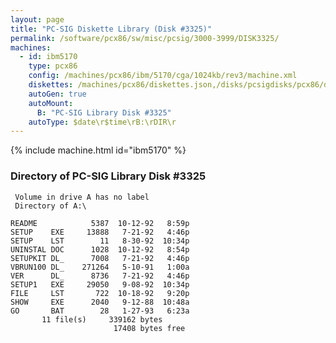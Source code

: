 ```yaml
---
layout: page
title: "PC-SIG Diskette Library (Disk #3325)"
permalink: /software/pcx86/sw/misc/pcsig/3000-3999/DISK3325/
machines:
  - id: ibm5170
    type: pcx86
    config: /machines/pcx86/ibm/5170/cga/1024kb/rev3/machine.xml
    diskettes: /machines/pcx86/diskettes.json,/disks/pcsigdisks/pcx86/diskettes.json
    autoGen: true
    autoMount:
      B: "PC-SIG Library Disk #3325"
    autoType: $date\r$time\rB:\rDIR\r
---
```


{% include machine.html id="ibm5170" %}

### Directory of PC-SIG Library Disk #3325

     Volume in drive A has no label
     Directory of A:\

    README            5387  10-12-92   8:59p
    SETUP    EXE     13888   7-21-92   4:46p
    SETUP    LST        11   8-30-92  10:34p
    UNINSTAL DOC      1028  10-12-92   8:54p
    SETUPKIT DL_      7008   7-21-92   4:46p
    VBRUN100 DL_    271264   5-10-91   1:00a
    VER      DL_      8736   7-21-92   4:46p
    SETUP1   EXE     29050   9-08-92  10:34p
    FILE     LST       722  10-18-92   9:20p
    SHOW     EXE      2040   9-12-88  10:48a
    GO       BAT        28   1-27-93   6:23a
           11 file(s)     339162 bytes
                           17408 bytes free
